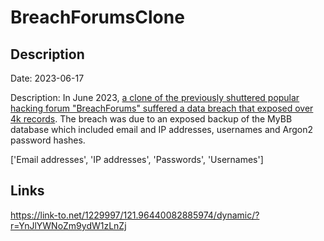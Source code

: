 # BreachForumsClone

## Description

Date: 2023-06-17

Description:
In June 2023, <a href="https://www.hackread.com/breachforums-data-breach-members-data-leak/" target="_blank" rel="noopener">a clone of the previously shuttered popular hacking forum &quot;BreachForums&quot; suffered a data breach that exposed over 4k records</a>. The breach was due to an exposed backup of the MyBB database which included email and IP addresses, usernames and Argon2 password hashes.


['Email addresses', 'IP addresses', 'Passwords', 'Usernames']

## Links

https://link-to.net/1229997/121.96440082885974/dynamic/?r=YnJlYWNoZm9ydW1zLnZj